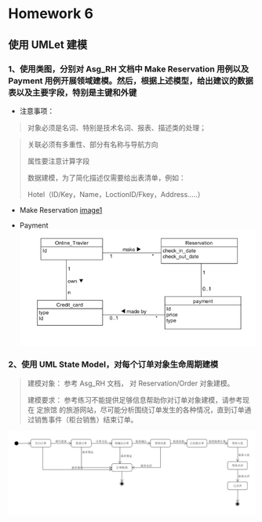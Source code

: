 # Homework 6
## 使用 UMLet 建模

### 1、使用类图，分别对 Asg_RH 文档中 Make Reservation 用例以及 Payment 用例开展领域建模。然后，根据上述模型，给出建议的数据表以及主要字段，特别是主键和外键
* 注意事项：
>对象必须是名词、特别是技术名词、报表、描述类的处理；

>关联必须有多重性、部分有名称与导航方向
>
>属性要注意计算字段
>
>数据建模，为了简化描述仅需要给出表清单，例如：
>
>Hotel（ID/Key，Name，LoctionID/Fkey，Address…..）

* Make Reservation
[image1](/image/domian1.png)
  
* Payment
![image2](/image/domain2.png)

### 2、使用 UML State Model，对每个订单对象生命周期建模
>建模对象： 参考 Asg_RH 文档， 对 Reservation/Order 对象建模。
>
>建模要求： 参考练习不能提供足够信息帮助你对订单对象建模，请参考现在 定旅馆 的旅游网站，尽可能分析围绕订单发生的各种情况，直到订单通过销售事件（柜台销售）结束订单。
   
   ![image3](/image/activity1.png)
   
